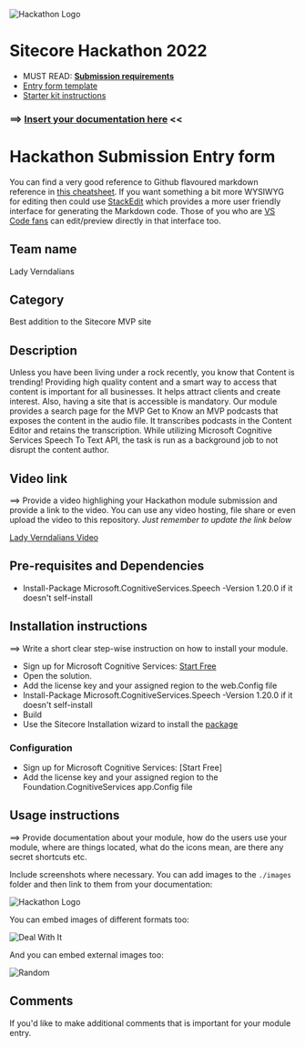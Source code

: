 
![Hackathon Logo](docs/images/hackathon.png?raw=true "Hackathon Logo")
# Sitecore Hackathon 2022

- MUST READ: **[Submission requirements](SUBMISSION_REQUIREMENTS.md)**
- [Entry form template](ENTRYFORM.md)
- [Starter kit instructions](STARTERKIT_INSTRUCTIONS.md)
  

### ⟹ [Insert your documentation here](ENTRYFORM.md) <<

# Hackathon Submission Entry form

You can find a very good reference to Github flavoured markdown reference in [this cheatsheet](https://github.com/adam-p/markdown-here/wiki/Markdown-Cheatsheet). If you want something a bit more WYSIWYG for editing then could use [StackEdit](https://stackedit.io/app) which provides a more user friendly interface for generating the Markdown code. Those of you who are [VS Code fans](https://code.visualstudio.com/docs/languages/markdown#_markdown-preview) can edit/preview directly in that interface too.

## Team name
Lady Verndalians

## Category
Best addition to the Sitecore MVP site

## Description

Unless you have been living under a rock recently, you know that Content is trending! Providing high quality content and a smart way to access that content is important for all businesses. It helps attract clients and create interest.  Also, having a site that is accessible is mandatory.
Our module provides a search page for the MVP Get to Know an MVP podcasts that exposes the content in the audio file.  It transcribes podcasts in the Content Editor and retains the transcription.  While utilizing Microsoft Cognitive Services Speech To Text API, the task is run as a background job to not disrupt the content author.

## Video link
⟹ Provide a video highlighing your Hackathon module submission and provide a link to the video. You can use any video hosting, file share or even upload the video to this repository. _Just remember to update the link below_

[Lady Verndalians Video](https://github.com/Sitecore-Hackathon/2022-Lady-Verndalians/blob/develop/Lady%20Verndalians%20Hackathon%202022%20Video.mp4)


## Pre-requisites and Dependencies

 - Install-Package Microsoft.CognitiveServices.Speech -Version 1.20.0 if it doesn't self-install

## Installation instructions
⟹ Write a short clear step-wise instruction on how to install your module.  

- Sign up for Microsoft Cognitive Services: [Start Free](https://azure.microsoft.com/en-us/free/cognitive-services/)
- Open the solution.
- Add the license key and your assigned region to the web.Config file
	    <add key="CognitiveServicesLicenseKey" value="xxxxxxxxxx"/>
        <add key="CognitiveServicesRegion" value="westus"/>
 - Install-Package Microsoft.CognitiveServices.Speech -Version 1.20.0 if it doesn't self-install
 - Build
 - Use the Sitecore Installation wizard to install the [package](#link-to-package)


### Configuration

 - Sign up for Microsoft Cognitive Services: [Start Free]
 - Add the license key and your assigned region to the Foundation.CognitiveServices app.Config file

## Usage instructions
⟹ Provide documentation about your module, how do the users use your module, where are things located, what do the icons mean, are there any secret shortcuts etc.

Include screenshots where necessary. You can add images to the `./images` folder and then link to them from your documentation:

![Hackathon Logo](docs/images/hackathon.png?raw=true "Hackathon Logo")

You can embed images of different formats too:

![Deal With It](docs/images/deal-with-it.gif?raw=true "Deal With It")

And you can embed external images too:

![Random](https://thiscatdoesnotexist.com/)

## Comments
If you'd like to make additional comments that is important for your module entry.


